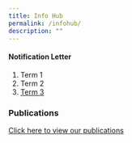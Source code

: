 ```yaml
---
title: Info Hub
permalink: /infohub/
description: ""
---
```

#### **Notification Letter**
1. Term 1 
2. Term 2
3. [Term 3](/files/2023_term3_notificationletter.pdf)


### **Publications**

[Click here to view our publications](https://www.greenridgepri.moe.edu.sg/publication/)